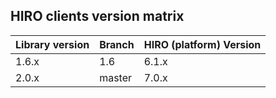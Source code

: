 ## HIRO clients version matrix

| Library version | Branch | HIRO (platform) Version | 
| --------------- | ------ | ----------------------- |
| 1.6.x | 1.6 | 6.1.x |
| 2.0.x | master | 7.0.x |
